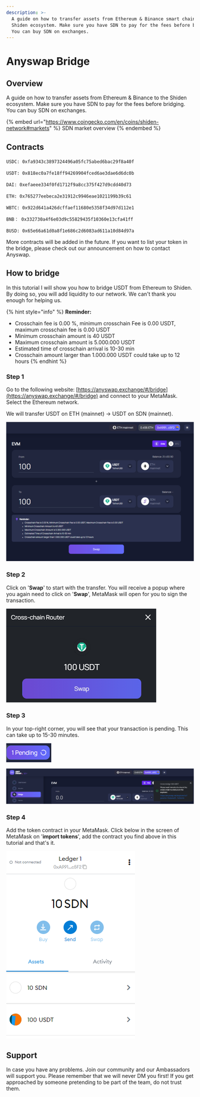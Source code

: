 ```yaml
---
description: >-
  A guide on how to transfer assets from Ethereum & Binance smart chain to the
  Shiden ecosystem. Make sure you have SDN to pay for the fees before bridging.
  You can buy SDN on exchanges.
---
```


# Anyswap Bridge

## Overview

A guide on how to transfer assets from Ethereum & Binance to the Shiden ecosystem. Make sure you have SDN to pay for the fees before bridging. You can buy SDN on exchanges.

{% embed url="https://www.coingecko.com/en/coins/shiden-network#markets" %}
SDN market overview
{% endembed %}

## Contracts

`USDC: 0xfa9343c3897324496a05fc75abed6bac29f8a40f`

`USDT: 0x818ec0a7fe18ff94269904fced6ae3dae6d6dc0b`

`DAI: 0xefaeee334f0fd1712f9a8cc375f427d9cdd40d73`

`ETH: 0x765277eebeca2e31912c9946eae1021199b39c61`

`WBTC: 0x922d641a426dcffaef11680e5358f34d97d112e1`

`BNB： 0x332730a4f6e03d9c55829435f10360e13cfa41ff`

`BUSD: 0x65e66a61d0a8f1e686c2d6083ad611a10d84d97a`

More contracts will be added in the future. If you want to list your token in the bridge, please check out our announcement on how to contact Anyswap.

## How to bridge

In this tutorial I will show you how to bridge USDT from Ethereum to Shiden. By doing so, you will add liquidity to our network. We can't thank you enough for helping us.

{% hint style="info" %}
**Reminder:**&#x20;

* Crosschain fee is 0.00 %, minimum crosschain Fee is 0.00 USDT, maximum crosschain fee is 0.00 USDT
* Minimum crosschain amount is 40 USDT
* Maximum crosschain amount is 5.000.000 USDT
* &#x20;Estimated time of crosschain arrival is 10-30 min&#x20;
* Crosschain amount larger than 1.000.000 USDT could take up to 12 hours
{% endhint %}

### Step 1

Go to the following website: [https://anyswap.exchange/#/bridge](https://anyswap.exchange/#/bridge) and connect to your MetaMask. Select the Ethereum network.

We will transfer USDT on ETH (mainnet) -> USDT on SDN (mainnet).

![Bridge USDT from ETH mainnet to SDN mainnet](../.gitbook/assets/01.PNG)

### Step 2

Click on '**Swap**' to start with the transfer. You will receive a popup where you again need to click on '**Swap**', MetaMask will open for you to sign the transaction.

![](../.gitbook/assets/02.PNG)

### Step 3

In your top-right corner, you will see that your transaction is pending. This can take up to 15-30 minutes.&#x20;

![](../.gitbook/assets/03.PNG)

![When completed you will see this screen](../.gitbook/assets/04.PNG)



### Step 4

Add the token contract in your MetaMask. Click below in the screen of MetaMask on '**import tokens**', add the contract you find above in this tutorial and that's it.&#x20;

![](../.gitbook/assets/05.PNG)

## Support

In case you have any problems. Join our community and our Ambassadors will support you. Please remember that we will never DM you first! If you get approached by someone pretending to be part of the team, do not trust them.
